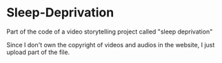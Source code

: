 # Sleep-Deprivation
Part of the code of a video storytelling project called "sleep deprivation"

Since I don't own the copyright of videos and audios in the website, I just upload part of the file.
